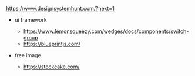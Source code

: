 https://www.designsystemhunt.com/?next=1

- ui framework
  - https://www.lemonsqueezy.com/wedges/docs/components/switch-group
  - https://blueprintjs.com/ 

- free image
  - https://stockcake.com/